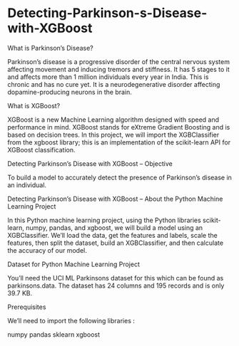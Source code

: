 # Detecting-Parkinson-s-Disease-with-XGBoost

What is Parkinson’s Disease?

Parkinson’s disease is a progressive disorder of the central nervous system affecting movement and inducing tremors and stiffness. It has 5 stages to it and affects more than 1 million individuals every year in India. This is chronic and has no cure yet. It is a neurodegenerative disorder affecting dopamine-producing neurons in the brain.

What is XGBoost?

XGBoost is a new Machine Learning algorithm designed with speed and performance in mind. XGBoost stands for eXtreme Gradient Boosting and is based on decision trees. In this project, we will import the XGBClassifier from the xgboost library; this is an implementation of the scikit-learn API for XGBoost classification.

Detecting Parkinson’s Disease with XGBoost – Objective

To build a model to accurately detect the presence of Parkinson’s disease in an individual.

Detecting Parkinson’s Disease with XGBoost – About the Python Machine Learning Project

In this Python machine learning project, using the Python libraries scikit-learn, numpy, pandas, and xgboost, we will build a model using an XGBClassifier. We’ll load the data, get the features and labels, scale the features, then split the dataset, build an XGBClassifier, and then calculate the accuracy of our model.

Dataset for Python Machine Learning Project

You’ll need the UCI ML Parkinsons dataset for this which can be found as parkinsons.data.
The dataset has 24 columns and 195 records and is only 39.7 KB.

Prerequisites

We’ll need to import the following libraries :

numpy 
pandas 
sklearn 
xgboost
